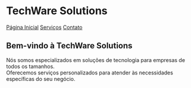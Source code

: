 <!DOCTYPE html>
<html>
  <head>
    <meta charset="UTF-8">
    <meta name="viewport" content="width=device-width, initial-scale=1.0">
    <title>github.com/projeto2-criando-um-site-com-navegacao</title>
  </head>
  <body>
    <h1>TechWare Solutions</h1>
    <a href="https://github.com/evesweet/projeto-2/blob//criando-um-site-com-navegacao.md">Página Inicial</a>
    <a href="https://github.com/evesweet/projeto-2/blob/9253214cca5d875ebbfb7ed14b352a9c33246a9a/servicos.md">Serviços</a>
    <a href="https://github.com/evesweet/projeto-2/blob/29e5d743c4a7569b49aa015b8148ef706f3fad2f/contato.md">Contato</a>
    <h2>Bem-vindo à TechWare Solutions<br></h2>
    <p>Nós somos especializados em soluções de tecnologia para empresas de todos os tamanhos.<br>Oferecemos serviços personalizados para atender às necessidades específicas do seu negócio.</p>
  </body>
</html>
